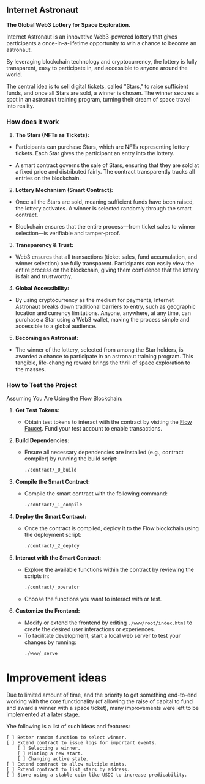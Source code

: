 ## Internet Astronaut 

**The Global Web3 Lottery for Space Exploration.**

Internet Astronaut is an innovative Web3-powered lottery that gives participants a once-in-a-lifetime opportunity to win a chance to become an astronaut.

By leveraging blockchain technology and cryptocurrency, the lottery is fully transparent, easy to participate in, and accessible to anyone around the world. 

The central idea is to sell digital tickets, called "Stars," to raise sufficient funds, and once all Stars are sold, a winner is chosen. The winner secures a spot in an astronaut training program, turning their dream of space travel into reality.

### How does it work

1. **The Stars (NFTs as Tickets):**

* Participants can purchase Stars, which are NFTs representing lottery tickets. Each Star gives the participant an entry into the lottery.

* A smart contract governs the sale of Stars, ensuring that they are sold at a fixed price and distributed fairly. The contract transparently tracks all entries on the blockchain.

2. **Lottery Mechanism (Smart Contract):**

* Once all the Stars are sold, meaning sufficient funds have been raised, the lottery activates. A winner is selected randomly through the smart contract.

* Blockchain ensures that the entire process—from ticket sales to winner selection—is verifiable and tamper-proof.

3. **Transparency & Trust:**

* Web3 ensures that all transactions (ticket sales, fund accumulation, and winner selection) are fully transparent. Participants can easily view the entire process on the blockchain, giving them confidence that the lottery is fair and trustworthy.

4. **Global Accessibility:**

* By using cryptocurrency as the medium for payments, Internet Astronaut breaks down traditional barriers to entry, such as geographic location and currency limitations.
Anyone, anywhere, at any time, can purchase a Star using a Web3 wallet, making the process simple and accessible to a global audience.

 
5. **Becoming an Astronaut:**

* The winner of the lottery, selected from among the Star holders, is awarded a chance to participate in an astronaut training program. This tangible, life-changing reward brings the thrill of space exploration to the masses.


### How to Test the Project

Assuming You Are Using the Flow Blockchain: 

1. **Get Test Tokens:**
   - Obtain test tokens to interact with the contract by visiting the [Flow Faucet](https://faucet.flow.com/fund-account). Fund your test account to enable transactions.

2. **Build Dependencies:**
   - Ensure all necessary dependencies are installed (e.g., contract compiler) by running the build script:
     ```bash
     ./contract/_0_build
     ```

3. **Compile the Smart Contract:**
   - Compile the smart contract with the following command:
     ```bash
     ./contract/_1_compile
     ```

4. **Deploy the Smart Contract:**
   - Once the contract is compiled, deploy it to the Flow blockchain using the deployment script:
     ```bash
     ./contract/_2_deploy
     ```

5. **Interact with the Smart Contract:**
   - Explore the available functions within the contract by reviewing the scripts in:
     ```bash
     ./contract/_operator
     ```
   - Choose the functions you want to interact with or test.

6. **Customize the Frontend:**
   - Modify or extend the frontend by editing `./www/root/index.html` to create the desired user interactions or experiences.
   - To facilitate development, start a local web server to test your changes by running:
     ```bash
     ./www/_serve
     ```

    
# Improvement ideas

Due to limited amount of time, and the priority to get something end-to-end working with the core functionality (of allowing the raise of capital to fund and award a winner with a space ticket), many improvements were left to be implemented at a later stage. 

Yhe following is a list of such ideas and features:
```
[ ] Better random function to select winner.
[ ] Extend contract to issue logs for important events.
    [ ] Selecting a winner.
    [ ] Minting a new start.
    [ ] Changing active state.
[ ] Extend contract to allow multiple mints.
[ ] Extend contract to list stars by address.
[ ] Store using a stable coin like USDC to increase predicability. 
```